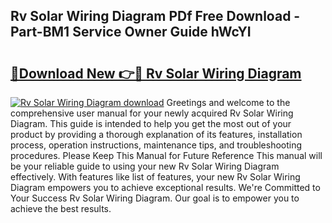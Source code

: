 ## Rv Solar Wiring Diagram PDf Free Download - Part-BM1 Service Owner Guide hWcYI

# <h2><a href="http://dflkvc.blite.top/?on=Rv+Solar+Wiring+Diagram">🔗Download New 👉🔴 Rv Solar Wiring Diagram</a></h2>

[![Rv Solar Wiring Diagram download](https://i.imgur.com/lujVjoI.png)](http://dflkvc.blite.top/?on=Rv+Solar+Wiring+Diagram)
Greetings and welcome to the comprehensive user manual for your newly acquired Rv Solar Wiring Diagram. This guide is intended to help you get the most out of your product by providing a thorough explanation of its features, installation process, operation instructions, maintenance tips, and troubleshooting procedures. Please Keep This Manual for Future Reference This manual will be your reliable guide to using your new Rv Solar Wiring Diagram effectively. With features like list of features, your new Rv Solar Wiring Diagram empowers you to achieve exceptional results. We're Committed to Your Success Rv Solar Wiring Diagram. Our goal is to empower you to achieve the best results.

